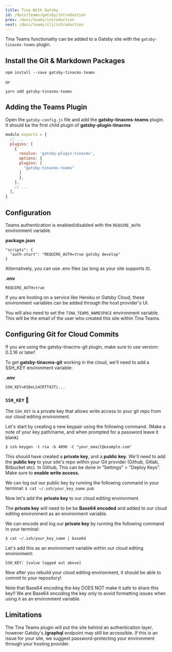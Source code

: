 ```yaml
---
title: Tina With Gatsby
id: /docs/teams/gatsby/introduction
prev: /docs/teams/introduction
next: /docs/teams/cli/introduction
---
```


Tina Teams functionality can be added to a Gatsby site with the `gatsby-tinacms-teams` plugin.

## Install the Git & Markdown Packages

    npm install --save gatsby-tinacms-teams

or

    yarn add gatsby-tinacms-teams

## Adding the Teams Plugin

Open the `gatsby-config.js` file and add the **gatsby-tinacms-teams** plugin. It should be the first child plugin of **gatsby-plugin-tinacms**

```JavaScript
module.exports = {
  // ...
  plugins: [
    {
      resolve: 'gatsby-plugin-tinacms',
      options: {
      plugins: [
        "gatsby-tinacms-teams"
      ]
      },
    },
    // ...
  ],
}
```

## Configuration

Teams authentication is enabled/disabled with the `REQUIRE_AUTH` environment variable.

**package.json**

```
"scripts": {
  "auth-start": "REQUIRE_AUTH=true gatsby develop"
}
```

Alternatively, you can use .env files (as long as your site supports it).

**.env**

```
REQUIRE_AUTH=true
```

<tip>
If you are hosting on a service like Heroku or Gatsby Cloud, these environment variables can be added through the host provider's UI.
</tip>

You will also need to set the `TINA_TEAMS_NAMESPACE` environment variable. This will be the email of the user who created this site within Tina Teams.

## Configuring Git for Cloud Commits

<tip>	
If you are using the gatsby-tinacms-git plugin, make sure to use version: 0.2.16 or later!	
</tip>

To get **gatsby-tinacms-git** working in the cloud, we'll need to add a SSH_KEY environment variable:

**.env**

```
SSH_KEY=KS0eLS4CRTTdJTi...
```

### `SSH_KEY` 🔑

The `SSH_KEY` is a private key that allows write access to your git repo from our cloud editing environment.

Let's start by creating a new keypair using the following command. (Make a note of your key path/name, and when prompted for a password leave it blank) 

```
$ ssh-keygen -t rsa -b 4096 -C "your_email@example.com"
```

This should have created a **private key**, and a **public key**. We'll need to add the **public key** to your site's repo within your Git provider (Github, Gitlab, Bitbucket etc). In Github, This can be done in "Settings" > "Deploy Keys". Make sure to **enable write access.** 

We can log out our public key by running the following command in your terminal:
`$ cat ~/.ssh/your_key_name.pub`

Now let's add the **private key** to our cloud editing environment. 

The **private key** will need to be be **Base64 encoded** and added to our cloud editing environment as an environment variable.

We can encode and log our **private key** by running the following command in your terminal:

`$ cat ~/.ssh/your_key_name | base64`

Let's add this as an environment variable within our cloud editing environment:

```
SSH_KEY: [value logged out above]
```

Now after you rebuild your cloud editing environment, it should be able to commit to your repository!

<tip>
Note that Base64 encoding the key DOES NOT make it safe to share this key!! We are Base64 encoding the key only to avoid formatting issues when using it as an environment variable.
</tip>	

## Limitations

The Tina Teams plugin will put the site behind an authentication layer, however Gatsby's **/graphql** endpoint may still be accessible. If this is an issue for your site, we suggest password-protecting your environment through your hosting provider. 
